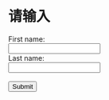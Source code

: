 # 请输入
<form action="/list.txt">
First name:<br>
<input type="text" name="firstname" value="">
<br>
Last name:<br>
<input type="text" name="lastname" value="">
<br><br>
<input type="submit" value="Submit">
</form> 
